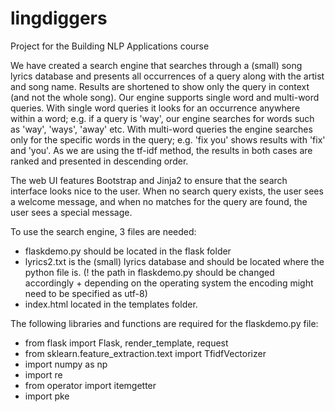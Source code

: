 # lingdiggers
Project for the Building NLP Applications course

We have created a search engine that searches through a (small) song lyrics database and presents all occurrences of a query along with the artist and song name. 
Results are shortened to show only the query in context (and not the whole song).
Our engine supports single word and multi-word queries. 
With single word queries it looks for an occurrence anywhere within a word; e.g. if a query is 'way', our engine searches for words such as 'way', 'ways', 'away' etc. 
With multi-word queries the engine searches only for the specific words in the query; e.g. 'fix you' shows results with 'fix' and 'you'.
As we are using the tf-idf method, the results in both cases are ranked and presented in descending order.

The web UI features Bootstrap and Jinja2 to ensure that the search interface looks nice to the user. When no search query exists, the user sees a 
welcome message, and when no matches for the query are found, the user sees a special message.

To use the search engine, 3 files are needed:
- flaskdemo.py should be located in the flask folder
- lyrics2.txt is the (small) lyrics database and should be located where the python file is.
  (! the path in flaskdemo.py should be changed accordingly + depending on the operating system the encoding might need to be specified as utf-8)
- index.html located in the templates folder.

The following libraries and functions are required for the flaskdemo.py file:
- from flask import Flask, render_template, request
- from sklearn.feature_extraction.text import TfidfVectorizer
- import numpy as np
- import re
- from operator import itemgetter
- import pke
